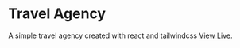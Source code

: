 # Travel Agency

A simple travel agency created with react and tailwindcss [View Live](https://tailwind-travel-agency.netlify.app/).

